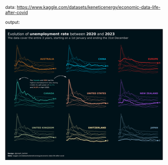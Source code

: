 
data: https://www.kaggle.com/datasets/keneticenergy/economic-data-life-after-covid

output:

![image](unemployment_linecharts.png)
